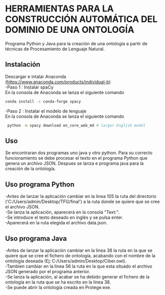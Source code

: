 # HERRAMIENTAS PARA LA CONSTRUCCIÓN AUTOMÁTICA DEL DOMINIO DE UNA ONTOLOGÍA 

Programa Python y Java para la creación de una ontología a partir de técnicas de Procesamiento de Lenguaje Natural.

## Instalación

Descargar e intalar Anaconda (https://www.anaconda.com/products/individual-b)  
  -Paso 1 : Instalar spaCy  
   En la consola de Anaconda se lanza el siguiente comando
   ```bash
   conda install -c conda-forge spacy
   ```
  -Paso 2 : Instalar el modelo de lenguaje  
   En la consola de Anaconda se lanza el siguiente comando
  ```bash
   python -m spacy download en_core_web_md # larger English model 
   ```
## Uso

Se encontraran dos programas uno java y otro python. Para su correcto funcionamiento se debe procesar el texto en el programa Python que genera un archivo JSON. 
Despues se lanza e programa java para la creación de la ontología.

## Uso programa Python

  -Antes de lanzar la aplicación cambiar en la linea 105 la ruta del directorio ('C:/Users/admin/Desktop/TFG/final') a la ruta donde se quiere que se cree el archivo JSON.  
  -Se lanza la aplicación, aparecerá en la consola "Text:".  
  -Se introduce el texto deseado en inglés y se pulsa enter.  
  -Aparecerá en la ruta elegida el archivo data.json.   


## Uso programa Java

  -Antes de lanzar la aplicación cambiar en la linea 38 la ruta en la que se quiere que se cree el fichero de ontología, acabando con el nombre de la ontología deseada (Ej: C:/Users/admin/Desktop/Ciber.owl).  
  -Tambien cambiar en la linea 56 la ruta en la que esta situado el archivo JSON generado por el programa anterior.  
  -Se lanza la aplicación, al acabar se ha debido generar el fichero de la ontología en la ruta que se ha escrito en la linea 38.  
  -Se puede abrir la ontología creada en Protege.exe.  



